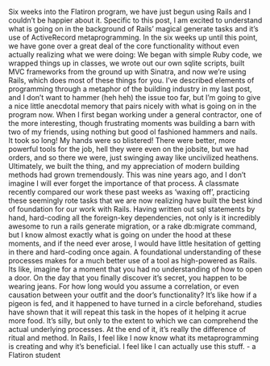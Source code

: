 Six weeks into the Flatiron program, we have just begun using Rails and I
couldn’t be happier about it. Specific to this post, I am excited to
understand what is going on in the background of Rails’ magical generate tasks
and it’s use of ActiveRecord metaprogramming. In the six weeks up until this
point, we have gone over a great deal of the core functionality without even
actually realizing what we were doing: We began with simple Ruby code, we
wrapped things up in classes, we wrote out our own sqlite scripts, built MVC
frameworks from the ground up with Sinatra, and now we’re using Rails, which
does most of these things for you. I’ve described elements of programming
through a metaphor of the building industry in my last post, and I don’t want
to hammer (heh heh) the issue too far, but I’m going to give a nice little
anecdotal memory that pairs nicely with what is going on in the program now.
When I first began working under a general contractor, one of the more
interesting, though frustrating moments was building a barn with two of my
friends, using nothing but good ol fashioned hammers and nails. It took so
long! My hands were so blistered! There were better, more powerful tools for
the job, hell they were even on the jobsite, but we had orders, and so there
we were, just swinging away like uncivilized heathens. Ultimately, we built
the thing, and my appreciation of modern building methods had grown
tremendously. This was nine years ago, and I don’t imagine I will ever forget
the importance of that process. A classmate recently compared our work these
past weeks as ‘waxing off’, practicing these seemingly rote tasks that we are
now realizing have built the best kind of foundation for our work with Rails.
Having written out sql statements by hand, hard-coding all the foreign-key
dependencies, not only is it incredibly awesome to run a rails generate
migration, or a rake db:migrate command, but I know almost exactly what is
going on under the hood at these moments, and if the need ever arose, I would
have little hesitation of getting in there and hard-coding once again. A
foundational understanding of these processes makes for a much better use of a
tool as high-powered as Rails. Its like, imagine for a moment that you had no
understanding of how to open a door. On the day that you finally discover it’s
secret, you happen to be wearing jeans. For how long would you assume a
correlation, or even causation between your outfit and the door’s
functionality? It’s like how if a pigeon is fed, and it happened to have
turned in a circle beforehand, studies have shown that it will repeat this
task in the hopes of it helping it acrue more food. It’s silly, but only to
the extent to which we can comprehend the actual underlying processes. At the
end of it, it’s really the difference of ritual and method. In Rails, I feel
like I now know what its metaprogramming is creating and why it’s beneficial.
I feel like I can actually use this stuff. - a Flatiron student

